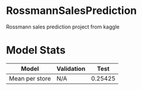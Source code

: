 # RossmannSalesPrediction
Rossmann sales prediction project from kaggle


# Model Stats
|Model | Validation | Test |
| ----- | ----------| -----|
|Mean per store| N/A | 0.25425 |
